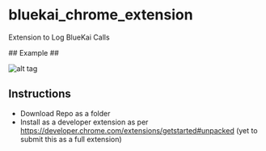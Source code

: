 # bluekai_chrome_extension
Extension to Log BlueKai Calls

## Example ##

![alt tag](https://s28.postimg.org/g808rb4lp/Screen_Shot_2017_01_08_at_20_29_39.png)

## Instructions ##

- Download Repo as a folder
- Install as a developer extension as per https://developer.chrome.com/extensions/getstarted#unpacked (yet to submit this as a full extension)
